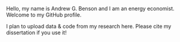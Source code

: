 Hello, my name is Andrew G. Benson and I am an energy economist. Welcome to my GitHub profile.

I plan to upload data & code from my research here. Please cite my dissertation if you use it!
